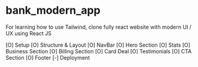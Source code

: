 # bank_modern_app

For learning how to use Tailwind, clone fully react website with modern UI / UX using React JS

[O] Setup
[O] Structure & Layout
[O] NavBar
[O] Hero Section
[O] Stats
[O] Business Section
[O] Billing Section
[O] Card Deal
[O] Testimonials
[O] CTA Section
[O] Footer
[-] Deployment
